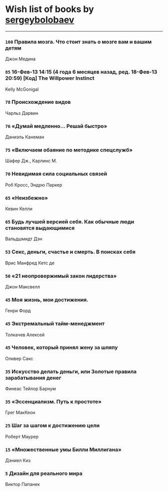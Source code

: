 # Wish list of books by [sergeybolobaev](http://vk.com/id37918255)
---

### `100` Правила мозга. Что стоит знать о мозге вам и вашим детям
Джон Медина

### `85` 16-Фев-13 14:15 (4 года 6 месяцев назад, ред. 18-Фев-13 20:59) [Код]  The Willpower Instinct
Kelly McGonigal

### `78` Происхождение видов
Чарльз Дарвин

### `76` «Думай медленно… Решай быстро»
Даниэль Канеман

### `75` «Включаем обаяние по методике спецслужб»
Шафер Дж., Карлинс М.

### `70` Невидимая сила социальных связей
Роб Кросс, Эндрю Паркер

### `65` «Неизбежно»
Кевин Келли

### `65` Будь лучшей версией себя. Как обычные люди становятся выдающимися
Вальдшмидт Дэн

### `53` Секс, деньги, счастье и смерть. В поисках себя
Врис Манфред Кетс де

### `50` «21 неопровержимый закон лидерства»
Джон Максвелл

### `45` Моя жизнь, мои достижения.
Генри Форд

### `45` Экстремальный тайм-менеджмент
Толкачев Алексей

### `45` Человек, который принял жену за шляпу
Оливер Сакс

### `35` Искусство делать деньги, или Золотые правила зарабатывания денег
Финеас Тейлор Барнум

### `35` «Эссенциализм. Путь к простоте»
Грег МакКеон

### `25` Шаг за шагом к достижению цели
Роберт Маурер

### `15` «Множественные умы Билли Миллигана»
Дэниел Киз

### `5` Дизайн для реального мира
Виктор Папанек

